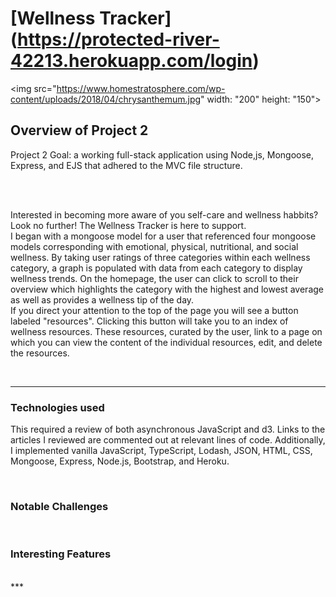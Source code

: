 # [Wellness Tracker] (https://protected-river-42213.herokuapp.com/login)
<img src="https://www.homestratosphere.com/wp-content/uploads/2018/04/chrysanthemum.jpg" width: "200" height: "150">

## Overview of Project 2 <br>
Project 2 Goal: a working full-stack application using Node,js, Mongoose, Express, and EJS that adhered to the MVC file structure.

<br><br>

Interested in becoming more aware of you self-care and wellness habbits? Look no further! The Wellness Tracker is here to support. 
<br>
I began with a mongoose model for a user that referenced four mongoose models corresponding with emotional, physical, nutritional, and social wellness. By taking user ratings of three categories within each wellness category, a graph is populated with data from each category to display wellness trends. On the homepage, the user can click to scroll to their overview which highlights the category with the highest and lowest average as well as provides a wellness tip of the day. 
<br>
If you direct your attention to the top of the page you will see a button labeled "resources". Clicking this button will take you to an index of wellness resources. These resources, curated by the user, link to a page on which you can view the content of the individual resources, edit, and delete the resources.

<br>

***

### Technologies used <br>
This required a review of both asynchronous JavaScript and d3. Links to the articles I reviewed are commented out at relevant lines of code. Additionally, I implemented vanilla JavaScript, TypeScript, Lodash, JSON, HTML, CSS, Mongoose, Express, Node.js, Bootstrap, and Heroku.

<br>

### Notable Challenges <br>


<br>

### Interesting Features <br>


<br>
***
